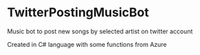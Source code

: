 # TwitterPostingMusicBot
Music bot to post new songs by selected artist on twitter account

Created in C# language with some functions from Azure
